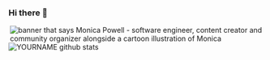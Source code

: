 ### Hi there 👋

<!--
**pratt3000/pratt3000** is a ✨ _special_ ✨ repository because its `README.md` (this file) appears on your GitHub profile.

Here are some ideas to get you started:

- 🔭 I’m currently working on ...
- 🌱 I’m currently learning ...
- 👯 I’m looking to collaborate on ...
- 🤔 I’m looking for help with ...
- 💬 Ask me about ...
- 📫 How to reach me: ...
- 😄 Pronouns: ...
- ⚡ Fun fact: ...
-->
<img align="right" src="https://raw.githubusercontent.com/pratt3000/pratt3000/master/sher.gif" alt="banner that says Monica Powell - software engineer, content creator and community organizer alongside a cartoon illustration of Monica">

![YOURNAME github stats](https://github-readme-stats.vercel.app/api?username=pratt3000&show_icons=true&hide_border=true)

